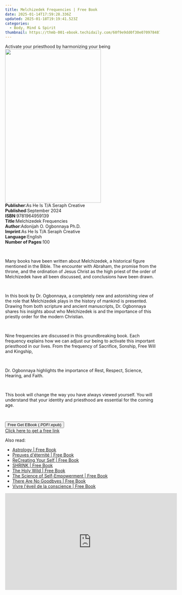 ```yaml
---
title: Melchizedek Frequencies | Free Book
date: 2025-01-14T17:59:28.336Z
updated: 2025-01-18T19:19:41.523Z
categories:
  - Body, Mind & Spirit
thumbnail: https://thmb-001-ebook.techidaily.com/60f9e9dd0f30e070978487780d52ecd8a249b7b304aad5a1fdc7f4169e03954a.jpg
---
```

<main id="book-container">
  <div class="flex flex-col">
    <div class="book-brief flex-1 py-6 px-4 sm:p-6 md:py-10 md:px-8">
      <!-- brief-->
      <div class="book-brief-main">
        Activate your priesthood by harmonizing your being
      </div>
    </div>
    <div
      class="book-meta-info flex-1 grid gap-4 col-start-1 col-end-3 row-start-1 sm:mb-6 sm:grid-cols-4 lg:gap-6 lg:col-start-2 lg:row-end-6 lg:row-span-6 lg:mb-0"
    >
      <div
        class="book-meta-info-left place-content-center mt-4 p-4 text-sm leading-6 col-start-2 col-span-2 dark:text-slate-400"
      >
        <img
          class="w-full h-500 object-cover rounded-lg sm:h-255 sm:col-span-2 lg:col-span-full"
          src="https://img-001-ebook.techidaily.com/ddd6ce5746a72d4f403d4b84b3fb35ac19b477660d9ad1d92bb560bbdce2be8f.jpg"
          alt=""
          width="312"
          height="500"
        />
      </div>
      <div
        class="book-meta-info-right mt-2 col-start-1 row-start-2 col-span-3 self-center"
      >
        <!-- meta data  -->
        <div class="flex flex-col px-4 md:px-8">
          <div class="flex-1">
            <strong>Publisher</strong>:<span class="px-2"
              >As He Is T/A Seraph Creative</span
            >
          </div>
          <div class="flex-1">
            <strong>Published</strong>:<span class="px-2">September 2024</span>
          </div>
          <div class="flex-1">
            <strong>ISBN</strong>:<span class="px-2">9781964959139</span>
          </div>
          <div class="flex-1">
            <strong>Title</strong>:<span class="px-2"
              >Melchizedek Frequencies</span
            >
          </div>
          <div class="flex-1">
            <strong>Author</strong>:<span class="px-2"
              >Adonijah O. Ogbonnaya Ph.D.</span
            >
          </div>
          <div class="flex-1">
            <strong>Imprint</strong>:<span class="px-2"
              >As He Is T/A Seraph Creative</span
            >
          </div>
          <div class="flex-1">
            <strong>Language</strong>:<span class="px-2">English</span>
          </div>
          <div class="flex-1">
            <strong>Number of Pages</strong>:<span class="px-2">100</span>
          </div>
        </div>
      </div>
    </div>
    <div class="book-description flex-1 py-6 px-4 sm:p-6 md:py-10 md:px-8">
      <div class="book-description-main">
        <div accordion-content="" id="description">
          <p>&nbsp;</p>
          <p>
            Many books have been written about Melchizedek, a historical figure
            mentioned in the Bible. The encounter with Abraham, the promise from
            the throne, and the ordination of Jesus Christ as the high priest of
            the order of Melchizedek have all been discussed, and conclusions
            have been drawn.
          </p>
          <p><br /></p>
          <p>
            In this book by Dr. Ogbonnaya, a completely new and astonishing view
            of the role that Melchizedek plays in the history of mankind is
            presented. Drawing from both scripture and ancient manuscripts, Dr.
            Ogbonnaya shares his insights about who Melchizedek is and the
            importance of this priestly order for the modern Christian.
          </p>
          <p><br /></p>
          <p>
            Nine frequencies are discussed in this groundbreaking book. Each
            frequency explains how we can adjust our being to activate this
            important priesthood in our lives. From the frequency of Sacrifice,
            Sonship, Free Will and Kingship,
          </p>
          <p><br /></p>
          <p>
            Dr. Ogbonnaya highlights the importance of Rest, Respect, Science,
            Hearing, and Faith.
          </p>
          <p><br /></p>
          <p>
            This book will change the way you have always viewed yourself. You
            will understand that your identity and priesthood are essential for
            the coming age.
          </p>
          <p><br /></p>
          <p></p>
        </div>
        <div class="accordion-fader"></div>
      </div>
    </div>
    <div class="book-excerpts flex-1 py-6 px-4 sm:p-6 md:py-10 md:px-8"></div>
    <div
      class="book-about-author flex-1 py-6 px-4 sm:p-6 md:py-10 md:px-8"
    ></div>
    <div class="book-free-get flex-1 py-6 px-4 sm:p-6 md:py-10 md:px-8">
      <button
        id="btn-free-get"
        class="bg-blue-500 hover:bg-blue-700 text-white font-bold py-2 px-4 rounded"
      >
        Free Get EBook (.PDF/.epub)
      </button>
      <div id="countdown-display" class="px-2 text-lg mt-2"></div>
      <a
        id="free-link"
        class="hidden bg-blue-500 hover:bg-blue-700 text-white font-bold py-2 px-4 rounded"
        href="https://www.ebooks.com/en-us/book/211472963/melchizedek-frequencies/adonijah-o-ogbonnaya-ph-d/"
        target="_blank"
        >Click here to get a free link</a
      >
    </div>
    <script>
      let countdownTime = 0;
      let countdownInterval = null;
      document
        .getElementById('btn-free-get')
        .addEventListener('click', startCountdown);
      function startCountdown() {
        countdownTime = new Date().getTime() + 60000 * 3;
        countdownInterval = setInterval(updateCountdown, 1000);
        document.getElementById('btn-free-get').disabled = true;
        document
          .getElementById('btn-free-get')
          .classList.add('bg-gray-500', 'cursor-not-allowed');
      }
      function updateCountdown() {
        let currentTime = new Date().getTime();
        let timeLeft = countdownTime - currentTime;
        let secondsLeft = Math.floor(timeLeft / 1000);
        document.getElementById('countdown-display').innerHTML =
          `Remaining time: ${secondsLeft} seconds.`;
        if (secondsLeft <= 0) {
          clearInterval(countdownInterval);
          document.getElementById('btn-free-get').classList.add('hidden');
          document.getElementById('free-link').classList.remove('hidden');
          document.getElementById('countdown-display').innerHTML = '';
        }
      }
    </script>
  </div>
</main>

<ins class="adsbygoogle"
      style="display:block"
      data-ad-client="ca-pub-7571918770474297"
      data-ad-slot="8358498916"
      data-ad-format="auto"
      data-full-width-responsive="true"></ins>
    

<span class="atpl-alsoreadstyle">Also read:</span>
<div><ul>
<li><a href="https://novels-ebooks.techidaily.com/96325944-9780744044584-astrology/"><u>Astrology | Free Book</u></a></li>
<li><a href="https://novels-ebooks.techidaily.com/96326015-9782824630519-preuves-deternite/"><u>Preuves d'éternité | Free Book</u></a></li>
<li><a href="https://novels-ebooks.techidaily.com/96321064-9781401945664-recreating-your-self/"><u>ReCreating Your Self | Free Book</u></a></li>
<li><a href="https://novels-ebooks.techidaily.com/96320832-9781783253142-shrink/"><u>SHRINK | Free Book</u></a></li>
<li><a href="https://novels-ebooks.techidaily.com/96325367-9781608685288-the-holy-wild/"><u>The Holy Wild | Free Book</u></a></li>
<li><a href="https://novels-ebooks.techidaily.com/96323522-9781401957254-the-science-of-self-empowerment/"><u>The Science of Self-Empowerment | Free Book</u></a></li>
<li><a href="https://novels-ebooks.techidaily.com/96321063-9781401933876-there-are-no-goodbyes/"><u>There Are No Goodbyes | Free Book</u></a></li>
<li><a href="https://novels-ebooks.techidaily.com/96326020-9782824630526-vivre-leveil-de-la-conscience/"><u>Vivre l'éveil de la conscience | Free Book</u></a></li>
</ul></div>

<!-- affiliate ads begin -->
<iframe width="560" height="315" src="https://www.youtube.com/embed/9Jfq2Wx1Bcs?si=YQrYpTy0g4aV5QaO" title="YouTube video player" frameborder="0" allow="accelerometer; autoplay; clipboard-write; encrypted-media; gyroscope; picture-in-picture; web-share" referrerpolicy="strict-origin-when-cross-origin" allowfullscreen></iframe>
<!-- affiliate ads end -->

